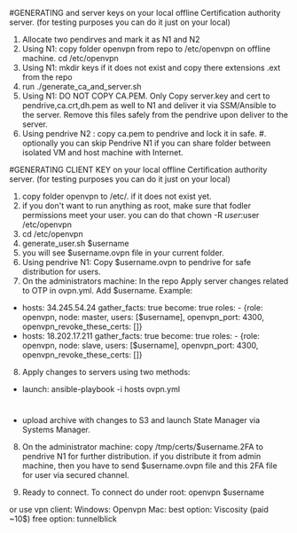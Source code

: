 #GENERATING and server keys
on your local offline Certification authority server. (for testing purposes you can do it just on your local)
1. Allocate two pendirves and mark it as N1 and N2
2. Using N1: copy folder openvpn from repo to /etc/openvpn on offline machine. cd /etc/openvpn
3. Using N1: mkdir keys if it does not exist and copy there extensions .ext from the repo  
4. run 
./generate_ca_and_server.sh
5. Using N1: DO NOT COPY CA.PEM. Only Copy server.key and cert to pendrive,ca.crt,dh.pem as well to N1 and deliver it via SSM/Ansible to the server. Remove this files safely from the pendrive upon deliver to the server.
6. Using pendrive N2 : copy ca.pem to pendrive and lock it in safe.
#. optionally you can skip Pendrive N1 if you can share folder between isolated VM and host machine with Internet.


#GENERATING CLIENT KEY
on your local offline Certification authority server. (for testing purposes you can do it just on your local)
1. copy folder openvpn to /etc/. if it does not exist yet.
2. if you don't want to run anything as root, make sure that fodler permissions meet your user. 
you can do that chown -R $user:$user /etc/openvpn
3. cd /etc/openvpn
4. generate_user.sh $username
5. you will see $username.ovpn file in your current folder.
6. Using pendrive N1: Copy $username.ovpn to pendrive for safe distribution for users.
7. On the administrators machine: In the repo Apply server changes related to OTP in ovpn.yml. Add $username. Example:

- hosts: 34.245.54.24
  gather_facts: true
  become: true
  roles:
          - {role: openvpn, node: master, users: [$username],
                        openvpn_port: 4300, openvpn_revoke_these_certs: []}
- hosts: 18.202.17.211
  gather_facts: true
  become: true
  roles:
          - {role: openvpn, node: slave, users: [$username],
                        openvpn_port: 4300, openvpn_revoke_these_certs: []}


8. Apply changes to servers using two methods:
- launch:
ansible-playbook -i hosts ovpn.yml
#
- upload archive with changes to S3 and launch State Manager via Systems Manager.

8. On the administrator machine: copy /tmp/certs/$username.2FA to pendrive N1 for further distribution.
if you distribute it from admin machine, then you have to send $username.ovpn file and this 2FA file for user via secured channel. 

6. Ready to connect. To connect do under root:
openvpn $username

or use vpn client:
Windows:
Openvpn
Mac:
best option: Viscosity (paid ~10$)
free option: tunnelblick
